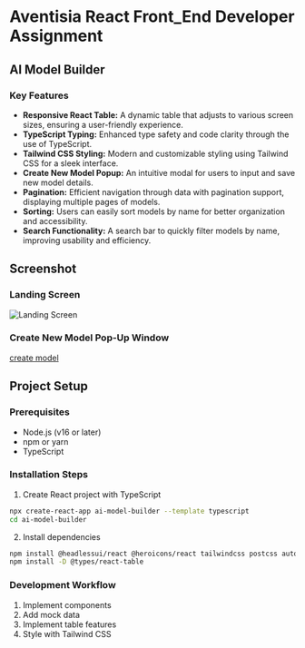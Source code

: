 # Aventisia React Front_End Developer Assignment 

## AI Model Builder

### Key Features
- **Responsive React Table:** A dynamic table that adjusts to various screen sizes, ensuring a user-friendly experience.
- **TypeScript Typing:** Enhanced type safety and code clarity through the use of TypeScript.
- **Tailwind CSS Styling:** Modern and customizable styling using Tailwind CSS for a sleek interface.
- **Create New Model Popup:** An intuitive modal for users to input and save new model details.
- **Pagination:** Efficient navigation through data with pagination support, displaying multiple pages of models.
- **Sorting:** Users can easily sort models by name for better organization and accessibility.
- **Search Functionality:** A search bar to quickly filter models by name, improving usability and efficiency.


## Screenshot 

### Landing Screen
![Landing Screen](https://i.postimg.cc/4ytxwwQM/image.png)

### Create New Model Pop-Up Window
[create model](https://postimg.cc/gwzH4rft)


## Project Setup

### Prerequisites
- Node.js (v16 or later)
- npm or yarn
- TypeScript

### Installation Steps
1. Create React project with TypeScript
```bash
npx create-react-app ai-model-builder --template typescript
cd ai-model-builder
```

2. Install dependencies
```bash
npm install @headlessui/react @heroicons/react tailwindcss postcss autoprefixer react-table
npm install -D @types/react-table
```

### Development Workflow
1. Implement components
2. Add mock data
3. Implement table features
4. Style with Tailwind CSS
```